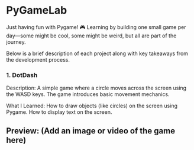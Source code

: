 # PyGameLab
Just having fun with Pygame! 🎮 Learning by building one small game per day—some might be cool, some might be weird, but all are part of the journey.

Below is a brief description of each project along with key takeaways from the development process.
### 1. DotDash
Description:
A simple game where a circle moves across the screen using the WASD keys. The game introduces basic movement mechanics.

What I Learned:
    How to draw objects (like circles) on the screen using Pygame.
    How to display text on the screen.

Preview:
(Add an image or video of the game here)
--------------------------------------------------------
